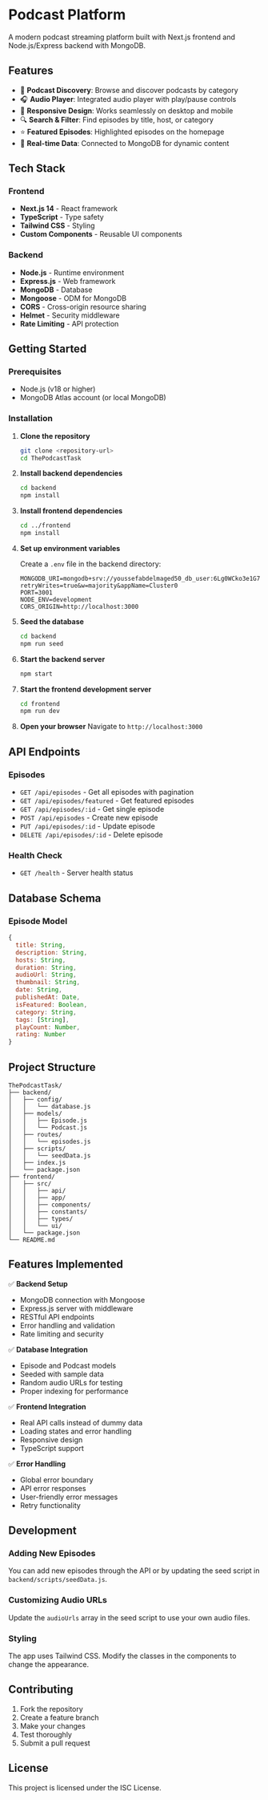 # Podcast Platform

A modern podcast streaming platform built with Next.js frontend and Node.js/Express backend with MongoDB.

## Features

- 🎵 **Podcast Discovery**: Browse and discover podcasts by category
- 🎧 **Audio Player**: Integrated audio player with play/pause controls
- 📱 **Responsive Design**: Works seamlessly on desktop and mobile
- 🔍 **Search & Filter**: Find episodes by title, host, or category
- ⭐ **Featured Episodes**: Highlighted episodes on the homepage
- 🎯 **Real-time Data**: Connected to MongoDB for dynamic content

## Tech Stack

### Frontend

- **Next.js 14** - React framework
- **TypeScript** - Type safety
- **Tailwind CSS** - Styling
- **Custom Components** - Reusable UI components

### Backend

- **Node.js** - Runtime environment
- **Express.js** - Web framework
- **MongoDB** - Database
- **Mongoose** - ODM for MongoDB
- **CORS** - Cross-origin resource sharing
- **Helmet** - Security middleware
- **Rate Limiting** - API protection

## Getting Started

### Prerequisites

- Node.js (v18 or higher)
- MongoDB Atlas account (or local MongoDB)

### Installation

1. **Clone the repository**

   ```bash
   git clone <repository-url>
   cd ThePodcastTask
   ```

2. **Install backend dependencies**

   ```bash
   cd backend
   npm install
   ```

3. **Install frontend dependencies**

   ```bash
   cd ../frontend
   npm install
   ```

4. **Set up environment variables**

   Create a `.env` file in the backend directory:

   ```env
   MONGODB_URI=mongodb+srv://youssefabdelmaged50_db_user:6Lg0WCko3e1G7NST@cluster0.vbgcvao.mongodb.net/?retryWrites=true&w=majority&appName=Cluster0
   PORT=3001
   NODE_ENV=development
   CORS_ORIGIN=http://localhost:3000
   ```

5. **Seed the database**

   ```bash
   cd backend
   npm run seed
   ```

6. **Start the backend server**

   ```bash
   npm start
   ```

7. **Start the frontend development server**

   ```bash
   cd frontend
   npm run dev
   ```

8. **Open your browser**
   Navigate to `http://localhost:3000`

## API Endpoints

### Episodes

- `GET /api/episodes` - Get all episodes with pagination
- `GET /api/episodes/featured` - Get featured episodes
- `GET /api/episodes/:id` - Get single episode
- `POST /api/episodes` - Create new episode
- `PUT /api/episodes/:id` - Update episode
- `DELETE /api/episodes/:id` - Delete episode

### Health Check

- `GET /health` - Server health status

## Database Schema

### Episode Model

```javascript
{
  title: String,
  description: String,
  hosts: String,
  duration: String,
  audioUrl: String,
  thumbnail: String,
  date: String,
  publishedAt: Date,
  isFeatured: Boolean,
  category: String,
  tags: [String],
  playCount: Number,
  rating: Number
}
```

## Project Structure

```
ThePodcastTask/
├── backend/
│   ├── config/
│   │   └── database.js
│   ├── models/
│   │   ├── Episode.js
│   │   └── Podcast.js
│   ├── routes/
│   │   └── episodes.js
│   ├── scripts/
│   │   └── seedData.js
│   ├── index.js
│   └── package.json
├── frontend/
│   ├── src/
│   │   ├── api/
│   │   ├── app/
│   │   ├── components/
│   │   ├── constants/
│   │   ├── types/
│   │   └── ui/
│   └── package.json
└── README.md
```

## Features Implemented

✅ **Backend Setup**

- MongoDB connection with Mongoose
- Express.js server with middleware
- RESTful API endpoints
- Error handling and validation
- Rate limiting and security

✅ **Database Integration**

- Episode and Podcast models
- Seeded with sample data
- Random audio URLs for testing
- Proper indexing for performance

✅ **Frontend Integration**

- Real API calls instead of dummy data
- Loading states and error handling
- Responsive design
- TypeScript support

✅ **Error Handling**

- Global error boundary
- API error responses
- User-friendly error messages
- Retry functionality

## Development

### Adding New Episodes

You can add new episodes through the API or by updating the seed script in `backend/scripts/seedData.js`.

### Customizing Audio URLs

Update the `audioUrls` array in the seed script to use your own audio files.

### Styling

The app uses Tailwind CSS. Modify the classes in the components to change the appearance.

## Contributing

1. Fork the repository
2. Create a feature branch
3. Make your changes
4. Test thoroughly
5. Submit a pull request

## License

This project is licensed under the ISC License.
